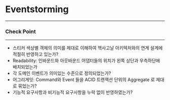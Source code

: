 # Eventstorming
---
### Check Point
---

+ 스티커 색상별 객체의 의미를 제대로 이해하여 헥사고날 아키텍처와의 연계 설계에 적절히 반영하고 있는가?
+ Readability: 인바운드와 아웃바운드 어댑터들의 위치가 왼쪽 상단과 우측하단에 배치되었는가
+ 각 도메인 이벤트가 의미있는 수준으로 정의되었는가?
+ 어그리게잇: Command와 Event 들을 ACID 트랜잭션 단위의 Aggregate 로 제대로 묶었는가?
+ 기능적 요구사항과 비기능적 요구사항을 누락 없이 반영하였는가?
